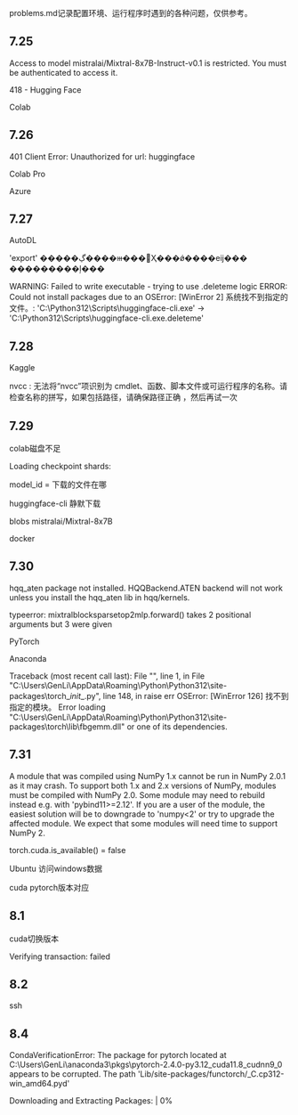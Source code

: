 problems.md记录配置环境、运行程序时遇到的各种问题，仅供参考。



## 7.25

Access to model mistralai/Mixtral-8x7B-Instruct-v0.1 is restricted. You must be authenticated to access it.

418 - Hugging Face

Colab

## 7.26

401 Client Error: Unauthorized for url: huggingface

Colab Pro

Azure

## 7.27

AutoDL

'export' �����ڲ����ⲿ���Ҳ���ǿ����еĳ��� ���������ļ���

WARNING: Failed to write executable - trying to use .deleteme logic ERROR: Could not install packages due to an OSError: [WinError 2] 系统找不到指定的文件。: 'C:\\Python312\\Scripts\\huggingface-cli.exe' -> 'C:\\Python312\\Scripts\\huggingface-cli.exe.deleteme'



## 7.28

Kaggle

nvcc : 无法将“nvcc”项识别为 cmdlet、函数、脚本文件或可运行程序的名称。请检查名称的拼写，如果包括路径，请确保路径正确 ，然后再试一次

## 7.29

colab磁盘不足

Loading checkpoint shards:

model_id = 下载的文件在哪

huggingface-cli 静默下载

blobs mistralai/Mixtral-8x7B

docker

## 7.30

hqq_aten package not installed. HQQBackend.ATEN backend will not work unless you install the hqq_aten lib in hqq/kernels.

typeerror: mixtralblocksparsetop2mlp.forward() takes 2 positional arguments but 3 were given

PyTorch

Anaconda

Traceback (most recent call last): File "<stdin>", line 1, in <module> File "C:\Users\GenLi\AppData\Roaming\Python\Python312\site-packages\torch\__init__.py", line 148, in <module> raise err OSError: [WinError 126] 找不到指定的模块。 Error loading "C:\Users\GenLi\AppData\Roaming\Python\Python312\site-packages\torch\lib\fbgemm.dll" or one of its dependencies.

## 7.31

A module that was compiled using NumPy 1.x cannot be run in NumPy 2.0.1 as it may crash. To support both 1.x and 2.x versions of NumPy, modules must be compiled with NumPy 2.0. Some module may need to rebuild instead e.g. with 'pybind11>=2.12'. If you are a user of the module, the easiest solution will be to downgrade to 'numpy<2' or try to upgrade the affected module. We expect that some modules will need time to support NumPy 2.

torch.cuda.is_available() = false

Ubuntu 访问windows数据

cuda pytorch版本对应

## 8.1

cuda切换版本

Verifying transaction: failed

## 8.2

ssh

## 8.4

CondaVerificationError: The package for pytorch located at C:\Users\GenLi\anaconda3\pkgs\pytorch-2.4.0-py3.12_cuda11.8_cudnn9_0 appears to be corrupted. The path 'Lib/site-packages/functorch/_C.cp312-win_amd64.pyd'

Downloading and Extracting Packages: | 0%






























